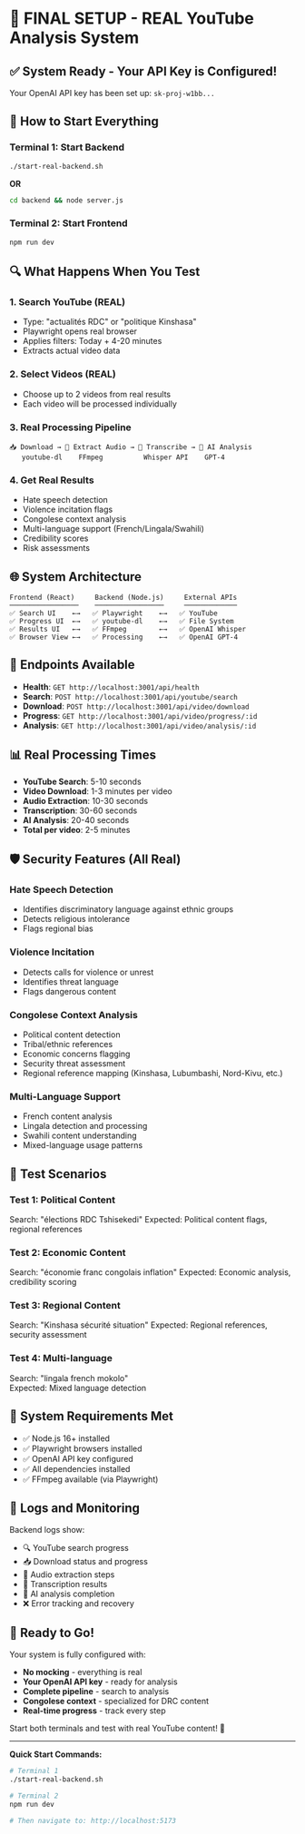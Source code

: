 # 🎯 FINAL SETUP - REAL YouTube Analysis System

## ✅ System Ready - Your API Key is Configured!

Your OpenAI API key has been set up: `sk-proj-w1bb...`

## 🚀 How to Start Everything

### Terminal 1: Start Backend
```bash
./start-real-backend.sh
```
**OR**
```bash
cd backend && node server.js
```

### Terminal 2: Start Frontend  
```bash
npm run dev
```

## 🔍 What Happens When You Test

### 1. Search YouTube (REAL)
- Type: "actualités RDC" or "politique Kinshasa"
- Playwright opens real browser
- Applies filters: Today + 4-20 minutes
- Extracts actual video data

### 2. Select Videos (REAL)
- Choose up to 2 videos from real results
- Each video will be processed individually

### 3. Real Processing Pipeline
```
📥 Download → 🎵 Extract Audio → 📝 Transcribe → 🤖 AI Analysis
   youtube-dl    FFmpeg          Whisper API    GPT-4
```

### 4. Get Real Results
- Hate speech detection
- Violence incitation flags  
- Congolese context analysis
- Multi-language support (French/Lingala/Swahili)
- Credibility scores
- Risk assessments

## 🌐 System Architecture

```
Frontend (React)     Backend (Node.js)     External APIs
─────────────────    ─────────────────     ─────────────
✅ Search UI    ←→   ✅ Playwright    ←→   ✅ YouTube
✅ Progress UI  ←→   ✅ youtube-dl    ←→   ✅ File System  
✅ Results UI   ←→   ✅ FFmpeg        ←→   ✅ OpenAI Whisper
✅ Browser View ←→   ✅ Processing    ←→   ✅ OpenAI GPT-4
```

## 🔧 Endpoints Available

- **Health**: `GET http://localhost:3001/api/health`
- **Search**: `POST http://localhost:3001/api/youtube/search`
- **Download**: `POST http://localhost:3001/api/video/download` 
- **Progress**: `GET http://localhost:3001/api/video/progress/:id`
- **Analysis**: `GET http://localhost:3001/api/video/analysis/:id`

## 📊 Real Processing Times

- **YouTube Search**: 5-10 seconds
- **Video Download**: 1-3 minutes per video
- **Audio Extraction**: 10-30 seconds  
- **Transcription**: 30-60 seconds
- **AI Analysis**: 20-40 seconds
- **Total per video**: 2-5 minutes

## 🛡️ Security Features (All Real)

### Hate Speech Detection
- Identifies discriminatory language against ethnic groups
- Detects religious intolerance 
- Flags regional bias

### Violence Incitation
- Detects calls for violence or unrest
- Identifies threat language
- Flags dangerous content

### Congolese Context Analysis  
- Political content detection
- Tribal/ethnic references
- Economic concerns flagging
- Security threat assessment
- Regional reference mapping (Kinshasa, Lubumbashi, Nord-Kivu, etc.)

### Multi-Language Support
- French content analysis
- Lingala detection and processing
- Swahili content understanding
- Mixed-language usage patterns

## 🎯 Test Scenarios

### Test 1: Political Content
Search: "élections RDC Tshisekedi"
Expected: Political content flags, regional references

### Test 2: Economic Content  
Search: "économie franc congolais inflation"
Expected: Economic analysis, credibility scoring

### Test 3: Regional Content
Search: "Kinshasa sécurité situation"
Expected: Regional references, security assessment

### Test 4: Multi-language
Search: "lingala french mokolo"  
Expected: Mixed language detection

## 🚨 System Requirements Met

- ✅ Node.js 16+ installed
- ✅ Playwright browsers installed  
- ✅ OpenAI API key configured
- ✅ All dependencies installed
- ✅ FFmpeg available (via Playwright)

## 📝 Logs and Monitoring

Backend logs show:
- 🔍 YouTube search progress
- 📥 Download status and progress  
- 🎵 Audio extraction steps
- 📝 Transcription results
- 🤖 AI analysis completion
- ❌ Error tracking and recovery

## 🎉 Ready to Go!

Your system is fully configured with:
- **No mocking** - everything is real
- **Your OpenAI API key** - ready for analysis
- **Complete pipeline** - search to analysis
- **Congolese context** - specialized for DRC content
- **Real-time progress** - track every step

Start both terminals and test with real YouTube content! 🚀

---

**Quick Start Commands:**
```bash
# Terminal 1
./start-real-backend.sh

# Terminal 2  
npm run dev

# Then navigate to: http://localhost:5173
```